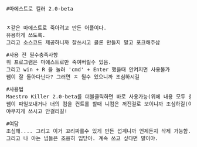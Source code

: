 <pre>#마에스트로 킬러 2.0-beta
<br>
ㅈ같은 마에스트로 죽아려고 만든 어플이다.
유용하게 쓰도록.
그리고 소스코드 제공하니까 잘쓰시고 클론 만들지 말고 포크해주삼
<pre>#사용 전 필수충족사항
위 프로그램은 마에스트로만 죽여버릴수 있음.
그리고 win + R 을 눌러 'cmd' + Enter 했을때 안켜지면 사용불가
쌤이 잘 돌아다닌다? 그러면 ㅈ 될수 있으니까 조심하시길
<pre>#사용법
Maestro Killer 2.0-beta를 더블클릭하면 바로 사용가능(위에 내용 모두 충족 시에만)
쌤이 파일보내거나 너의 컴을 컨트롤 할때 니컴은 꺼진걸로 보이니까 조심하길(이럴땐 프로그램 끄고 폴더에 있는 마에스트로 더블클릭한다. 암것도 안보이는게 정상임.)
야무지게 쓰시고 안걸리길!
<pre>#여담
조심해.... 그리고 이거 꼬리짜를수 있게 만든 섭계니까 언제든지 삭제 가능함.
그리고 나 아는 넘들은 조용히 입닫아. 계속 쓰고 싶다면 말이야.
